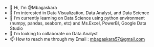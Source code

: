 - 👋 Hi, I’m @Mbagaskara
- 👀 I’m interested in Data Visualization, Data Analyst, and Data Science
- 🌱 I’m currently learning on Data Science using python environment (numpy, pandas, seaborn, etc) and Ms.Excel, PowerBI, Google Data Studio
- 💞️ I’m looking to collaborate on Data Analyst
- 📫 How to reach me through my Email : mbagaskara57@gmail.com

<!---
Mbagaskara/Mbagaskara is a ✨ special ✨ repository because its `README.md` (this file) appears on your GitHub profile.
You can click the Preview link to take a look at your changes.
--->
